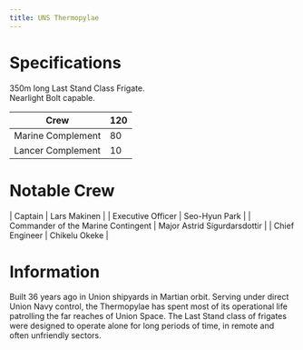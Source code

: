 ```yaml
---
title: UNS Thermopylae
---
```


# Specifications

350m long Last Stand Class Frigate.  
Nearlight Bolt capable.  

| Crew              | 120 |
| ----------------- | --- |
| Marine Complement | 80  |
| Lancer Complement | 10  |

# Notable Crew

| Captain                            | Lars Makinen                 |
| Executive Officer                  | Seo-Hyun Park                |
| Commander of the Marine Contingent | Major Astrid Sigurdarsdottir |
| Chief Engineer                     | Chikelu Okeke                |

# Information

Built 36 years ago in Union shipyards in Martian orbit. Serving under direct Union Navy control, the Thermopylae has spent most of its operational life patrolling the far reaches of Union Space. The Last Stand class of frigates were designed to operate alone for long periods of time, in remote and often unfriendly sectors.

